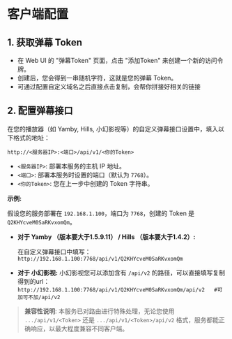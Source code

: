 # 客户端配置

## 1. 获取弹幕 Token

- 在 Web UI 的 "弹幕Token" 页面，点击 "添加Token" 来创建一个新的访问令牌。
- 创建后，您会得到一串随机字符，这就是您的弹幕 Token。
- 可通过配置自定义域名之后直接点击复制，会帮你拼接好相关的链接

## 2. 配置弹幕接口

在您的播放器（如 Yamby, Hills, 小幻影视等）的自定义弹幕接口设置中，填入以下格式的地址：

`http://<服务器IP>:<端口>/api/v1/<你的Token>`

- `<服务器IP>`: 部署本服务的主机 IP 地址。
- `<端口>`: 部署本服务时设置的端口（默认为 `7768`）。
- `<你的Token>`: 您在上一步中创建的 Token 字符串。

**示例:**

假设您的服务部署在 `192.168.1.100`，端口为 `7768`，创建的 Token 是 `Q2KHYcveM0SaRKvxomQm`。

- **对于 Yamby （版本要大于1.5.9.11） / Hills （版本要大于1.4.2）:**

  在自定义弹幕接口中填写：
  `http://192.168.1.100:7768/api/v1/Q2KHYcveM0SaRKvxomQm`
  
- **对于 小幻影视:**
  小幻影视您可以添加含有 `/api/v2` 的路径，可以直接填写复制得到的url：
  `http://192.168.1.100:7768/api/v1/Q2KHYcveM0SaRKvxomQm/api/v2   #可加可不加/api/v2 ` 
  
> **兼容性说明**: 本服务已对路由进行特殊处理，无论您使用 `.../api/v1/<Token>` 还是 `.../api/v1/<Token>/api/v2` 格式，服务都能正确响应，以最大程度兼容不同客户端。
